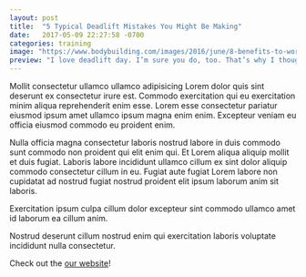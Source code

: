 ```yaml
---
layout: post
title:  "5 Typical Deadlift Mistakes You Might Be Making"
date:   2017-05-09 22:27:58 -0700
categories: training
image: "https://www.bodybuilding.com/images/2016/june/8-benefits-to-working-out-in-the-morning-header-v2-830x467.jpg"
preview: "I love deadlift day. I’m sure you do, too. That’s why I thought to talk to you about fixing 5 typical deadlift mistakes you might be making. It is by far my favorite day of the week. It is a great lift and one of the best lifts you can perform for the posterior chain and overall muscular and strength development."
---
```


Mollit consectetur ullamco ullamco adipisicing Lorem dolor quis sint deserunt ex consectetur irure est. Commodo exercitation qui eu exercitation minim aliqua reprehenderit enim esse. Lorem esse consectetur pariatur eiusmod ipsum amet ullamco ipsum magna enim enim. Excepteur veniam eu officia eiusmod commodo eu proident enim.

Nulla officia magna consectetur laboris nostrud labore in duis commodo sunt commodo non proident qui elit enim qui. Et Lorem aliqua aliquip mollit et duis fugiat. Laboris labore incididunt ullamco cillum ex sint dolor aliquip commodo consectetur cillum in eu. Fugiat aute fugiat Lorem labore non cupidatat ad nostrud fugiat nostrud proident elit ipsum laborum anim sit laboris.

Exercitation ipsum culpa cillum dolor excepteur sint commodo ullamco amet id laborum ea cillum anim.

Nostrud deserunt cillum nostrud enim qui exercitation laboris voluptate incididunt nulla consectetur.

Check out the [our website][repmax-url]!

[repmax-url]: https://google.com/
